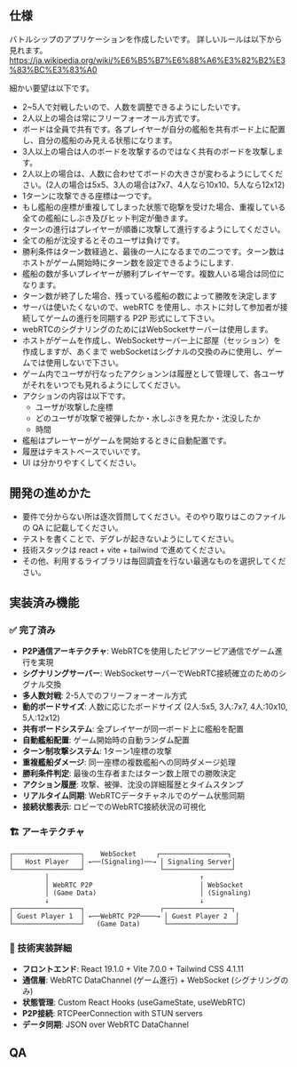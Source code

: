 ## 仕様

バトルシップのアプリケーションを作成したいです。
詳しいルールは以下から見れます。
https://ja.wikipedia.org/wiki/%E6%B5%B7%E6%88%A6%E3%82%B2%E3%83%BC%E3%83%A0

細かい要望は以下です。

- 2~5人で対戦したいので、人数を調整できるようにしたいです。
- 2人以上の場合は常にフリーフォーオール方式です。
- ボードは全員で共有です。各プレイヤーが自分の艦船を共有ボード上に配置し、自分の艦船のみ見える状態になります。
- 3人以上の場合は人のボードを攻撃するのではなく共有のボードを攻撃します。
- 2人以上の場合は、人数に合わせてボードの大きさが変わるようにしてください。(2人の場合は5x5、3人の場合は7x7、4人なら10x10、5人なら12x12)
- 1ターンに攻撃できる座標は一つです。
- もし艦船の座標が重複してしまった状態で砲撃を受けた場合、重複している全ての艦船にしぶき及びヒット判定が働きます。
- ターンの進行はプレイヤーが順番に攻撃して進行するようにしてください。
- 全ての船が沈没するとそのユーザは負けです。
- 勝利条件はターン数経過と、最後の一人になるまでの二つです。ターン数はホストがゲーム開始時にターン数を設定できるようにします.
- 艦船の数が多いプレイヤーが勝利プレイヤーです。複数人いる場合は同位になります。
- ターン数が終了した場合、残っている艦船の数によって勝敗を決定します
- サーバは使いたくないので、webRTC を使用し、ホストに対して参加者が接続してゲームの進行を同期する P2P 形式にして下さい。
- webRTCのシグナリングのためにはWebSocketサーバーは使用します。
- ホストがゲームを作成し、WebSocketサーバー上に部屋（セッション）を作成しますが、あくまで webSocketはシグナルの交換のみに使用し、ゲームでは使用しないで下さい。
- ゲーム内でユーザが行なったアクションンは履歴として管理して、各ユーザがそれをいつでも見れるようにしてください。
- アクションの内容は以下です。
  - ユーザが攻撃した座標
  - どのユーザが攻撃で被弾したか・水しぶきを見たか・沈没したか
  - 時間
- 艦船はプレーヤーがゲームを開始するときに自動配置です。
- 履歴はテキストベースでいいです。
- UI は分かりやすくしてください。

## 開発の進めかた

- 要件で分からない所は逐次質問してください。そのやり取りはこのファイルの QA に記載してください。
- テストを書くことで、デグレが起きないようにしてください。
- 技術スタックは react + vite + tailwind で進めてください。
- その他、利用するライブラリは毎回調査を行ない最適なものを選択してください。

## 実装済み機能

### ✅ 完了済み
- **P2P通信アーキテクチャ**: WebRTCを使用したピアツーピア通信でゲーム進行を実現
- **シグナリングサーバー**: WebSocketサーバーでWebRTC接続確立のためのシグナル交換
- **多人数対戦**: 2-5人でのフリーフォーオール方式
- **動的ボードサイズ**: 人数に応じたボードサイズ (2人:5x5, 3人:7x7, 4人:10x10, 5人:12x12)
- **共有ボードシステム**: 全プレイヤーが同一ボード上に艦船を配置
- **自動艦船配置**: ゲーム開始時の自動ランダム配置
- **ターン制攻撃システム**: 1ターン1座標の攻撃
- **重複艦船ダメージ**: 同一座標の複数艦船への同時ダメージ処理
- **勝利条件判定**: 最後の生存者またはターン数上限での勝敗決定
- **アクション履歴**: 攻撃、被弾、沈没の詳細履歴とタイムスタンプ
- **リアルタイム同期**: WebRTCデータチャネルでのゲーム状態同期
- **接続状態表示**: ロビーでのWebRTC接続状況の可視化

### 🏗️ アーキテクチャ
```
┌─────────────────┐    WebSocket     ┌─────────────────┐
│   Host Player   │ ←──(Signaling)──→ │ Signaling Server│
└─────────────────┘                   └─────────────────┘
         │                                      ↑
         │ WebRTC P2P                           │ WebSocket
         │ (Game Data)                          │ (Signaling)
         ↓                                      ↓
┌─────────────────┐                   ┌─────────────────┐
│ Guest Player 1  │ ←──WebRTC P2P────→ │ Guest Player 2  │
└─────────────────┘   (Game Data)      └─────────────────┘
```

### 🔧 技術実装詳細
- **フロントエンド**: React 19.1.0 + Vite 7.0.0 + Tailwind CSS 4.1.11
- **通信層**: WebRTC DataChannel (ゲーム進行) + WebSocket (シグナリングのみ)
- **状態管理**: Custom React Hooks (useGameState, useWebRTC)
- **P2P接続**: RTCPeerConnection with STUN servers
- **データ同期**: JSON over WebRTC DataChannel

## QA
